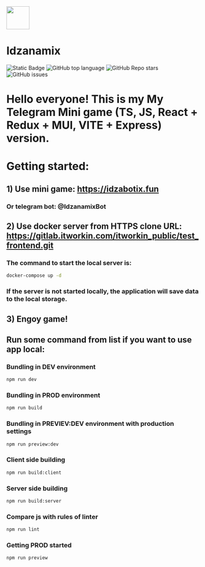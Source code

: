 <img src="https://idzabotix.fun/img/logo.svg" width="60" />

# Idzanamix

![Static Badge](https://img.shields.io/badge/Idzanamix-Idzabotix-Idzabotix)
![GitHub top language](https://img.shields.io/github/languages/top/Idzanamix/Idzabotix)
![GitHub Repo stars](https://img.shields.io/github/stars/Idzanamix/Idzabotix)
![GitHub issues](https://img.shields.io/github/issues/Idzanamix/Idzabotix)

# Hello everyone! This is my My Telegram Mini game (TS, JS, React + Redux + MUI, VITE + Express) version. 

# Getting started:
## 1) Use mini game: https://idzabotix.fun
### Or telegram bot: @IdzanamixBot

## 2) Use docker server from HTTPS clone URL: https://gitlab.itworkin.com/itworkin_public/test_frontend.git

### The command to start the local server is:

```bash
docker-compose up -d
```

### If the server is not started locally, the application will save data to the local storage.

## 3) Engoy game!

## Run some command from list if you want to use app local:

### Bundling in DEV environment 

```bash
npm run dev
```

### Bundling in PROD environment 

```bash
npm run build
```

### Bundling in PREVIEV:DEV environment with production settings

```bash
npm run preview:dev
```

### Client side building

```bash
npm run build:client
```

### Server side building

```bash
npm run build:server
```

### Compare js with rules of linter

```bash
npm run lint
```

### Getting PROD started

```bash
npm run preview
```
